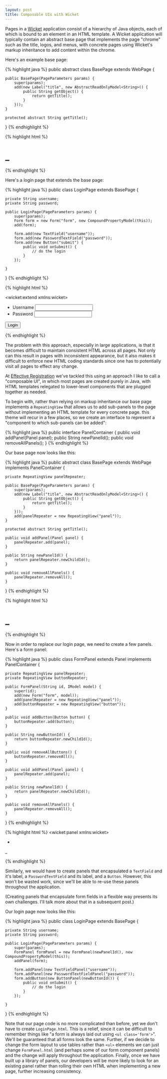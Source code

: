 ```yaml
---
layout: post
title: Composable UIs with Wicket
---
```


Pages in a [Wicket](http://wicket.apache.org/) application consist of a
hierarchy of Java objects, each of which is bound to an element in an
HTML template.  A Wicket application will typically contain an abstract
base page that implements the page "chrome" such as the title, logos,
and menus, with concrete pages using Wicket's markup inheritance to add
content within the chrome.

Here's an example base page:

{% highlight java %}
public abstract class BasePage extends WebPage {

    public BasePage(PageParameters params) {
        super(params);
        add(new Label("title", new AbstractReadOnlyModel<String>() {
            public String getObject() {
                return getTitle();
            }
        }));
    }

    protected abstract String getTitle();

}
{% endhighlight %}

{% highlight html %}
<!DOCTYPE html>
<html xmlns:wicket>
  <body>
    <h1 wicket:id="title">_</h1>
    <wicket:child/>
  </body>
</html>
{% endhighlight %}

Here's a login page that extends the base page:

{% highlight java %}
public class LoginPage extends BasePage {

    private String username;
    private String password;

    public LoginPage(PageParameters params) {
        super(params);
        Form form = new Form("form", new CompoundPropertyModel(this));
        add(form);

        form.add(new TextField("username"));
        form.add(new PasswordTextField("password"));
        form.add(new Button("submit") {
            public void onSubmit() {
                // do the login
            }
        });

    }
}
{% endhighlight %}

{% highlight html %}
<!DOCTYPE html>
<wicket:extend xmlns:wicket>
  <form wicket:id="form">
    <ul class="form">
      <li>
        <label>Username</label> <input wicket:id="username" type="text">
      </li>
      <li>
        <label>Password</label> <input wicket:id="password" type="password">
      </li>
    </ul>
    <button wicket:id="submit">Login</button>  
  </form>
</wicket:extend>
{% endhighlight %}

The problem with this approach, especially in large applications, is
that it becomes difficult to maintain consistent HTML across all pages.
Not only can this result in pages with inconsistent appearance, but it
also makes it difficult to enforce new HTML coding standards since one
has to potentially visit all pages to effect any change.

At [Effective Registration](http://effectiveregistration.com/) we've
tackled this using an approach I like to call a "composable UI", in
which most pages are created purely in Java, with HTML templates
relegated to lower-level components that are plugged together as needed.

To begin with, rather than relying on markup inheritance our base page
implements a `RepeatingView` that allows us to add sub-panels to the
page without implementing an HTML template for every concrete page.
this theme will recur in a few places, so we create an interface to
represent a "component to which sub-panels can be added":

{% highlight java %}
public interface PanelContainer {
    public void addPanel(Panel panel);
    public String newPanelId();
    public void removeAllPanels();
}
{% endhighlight %}

Our base page now looks like this:

{% highlight java %}
public abstract class BasePage extends WebPage implements PanelContainer {
    
    private RepeatingView panelRepeater;

    public BasePage(PageParameters params) {
        super(params);
        add(new Label("title", new AbstractReadOnlyModel<String>() {
            public String getObject() {
                return getTitle();
            }
        }));
        add(panelRepeater = new RepeatingView("panel"));
    }

    protected abstract String getTitle();

    public void addPanel(Panel panel) {
        panelRepeater.add(panel);
    }

    public String newPanelId() {
        return panelRepeater.newChildId();
    }

    public void removeAllPanels() {
        panelRepeater.removeAll();
    }
}
{% endhighlight %}

{% highlight html %}
<!DOCTYPE html>
<html xmlns:wicket>
  <body>
    <h1 wicket:id="title">_</h1>
    <div class="panel"></div>
  </body>
</html>
{% endhighlight %}

Now in order to replace our login page, we need to create a few panels.
Here's a form panel:

{% highlight java %}
public class FormPanel extends Panel implements PanelContainer {
    
    private RepeatingView panelRepeater;
    private RepeatingView buttonRepeater;

    public FormPanel(String id, IModel model) {
        super(id);
        add(new Form("form", model));
        add(panelRepeater = new RepeatingView("panel"));
        add(buttonRepeater = new RepeatingView("button"));
    }

    public void addButton(Button button) {
        buttonRepeater.add(button);
    }

    public String newButtonId() {
        return buttonRepeater.newChildId();
    }

    public void removeAllButtons() {
        buttonRepeater.removeAll();
    }

    public void addPanel(Panel panel) {
        panelRepeater.add(panel);
    }

    public String newPanelId() {
        return panelRepeater.newChildId();
    }

    public void removeAllPanels() {
        panelRepeater.removeAll();
    }
}
{% endhighlight %}

{% highlight html %}
<wicket:panel xmlns:wicket>
  <form wicket:id="form">
    <ul class="form">
      <li wicket:id="panel">
      </li>
    </ul>
    <span wicket:id="button">_</span>  
  </form>
</wicket:panel>
{% endhighlight %}

Similarly, we would have to create panels that encapsulated a
`TextField` and it's label, a `PasswordTextField` and its label, and a
`Button`. However, this won't be wasted work, since we'll be able to
re-use these panels throughout the application.

(Creating panels that encapsulate form fields in a flexible way presents
its own challenges. I'll talk more about that in a subsequent post.)

Our login page now looks like this:

{% highlight java %}
public class LoginPage extends BasePage {

    private String username;
    private String password;

    public LoginPage(PageParameters params) {
        super(params);
        FormPanel formPanel = new FormPanel(newPanelId(), new CompoundPropertyModel(this));
        addPanel(form);

        form.addPanel(new TextFieldPanel("username"));
        form.addPanel(new PasswordTextFieldPanel("password"));
        form.addButton(new ButtonPanel(newButtonId()) {
            public void onSubmit() {
                // do the login
            }
        });

    }
}
{% endhighlight %}

Note that our page code is no more complicated than before, yet we don't
have to create `LoginPage.html`. This is a relief, since it can be
difficult to remember things like "a form is always laid out using `<ul
class='form'>`". We'll be guaranteed that all forms look the same.
Further, if we decide to change the form layout to use tables rather
than `<ul>` elements we can just change `FormPanel.html` (and perhaps
some of our form component panels) and the change will apply throughout
the application. Finally, once we have built up a library of panels, our
developers will be more likely to look for an existing panel rather than
rolling their own HTML when implementing a new page, further increasing
consistency.

